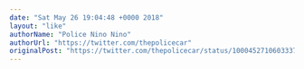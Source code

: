 ```yaml
---
date: "Sat May 26 19:04:48 +0000 2018"
layout: "like"
authorName: "Police Nino Nino"
authorUrl: "https://twitter.com/thepolicecar"
originalPost: "https://twitter.com/thepolicecar/status/1000452710603337730"
---
```

